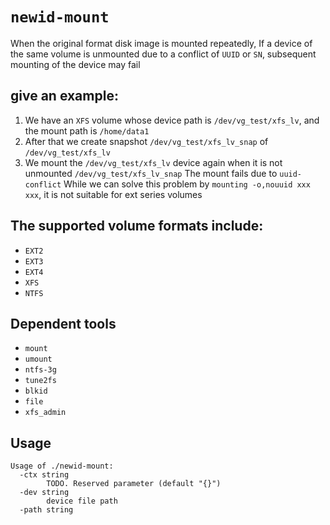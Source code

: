 # `newid-mount`

When the original format disk image is mounted repeatedly, If a device of the same volume is unmounted due to a conflict of `UUID` or `SN`, subsequent mounting of the device may fail

## give an example:

1. We have an `XFS` volume whose device path is `/dev/vg_test/xfs_lv`,
    and the mount path is `/home/data1`
2. After that we create snapshot `/dev/vg_test/xfs_lv_snap` of `/dev/vg_test/xfs_lv`
3. We mount the `/dev/vg_test/xfs_lv` device again when it is not unmounted `/dev/vg_test/xfs_lv_snap` The mount fails due to `uuid-conflict` While we can solve this problem by `mounting -o,nouuid xxx xxx`, it is not suitable for ext series volumes

## The supported volume formats include:

* `EXT2`
* `EXT3`
* `EXT4`
* `XFS`
* `NTFS`

## Dependent tools

* `mount`
* `umount`
* `ntfs-3g`
* `tune2fs`
* `blkid`
* `file`
* `xfs_admin`

## Usage

```
Usage of ./newid-mount:
  -ctx string
        TODO. Reserved parameter (default "{}")
  -dev string
        device file path
  -path string
```

